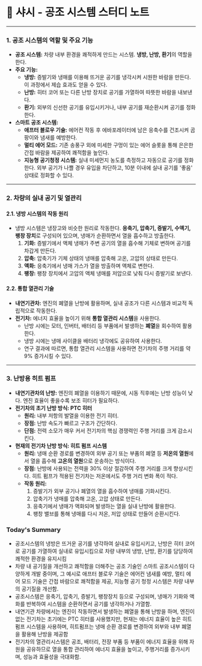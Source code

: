 # 📝 샤시 - 공조 시스템 스터디 노트

---

### **1. 공조 시스템의 역할 및 주요 기능**

* **공조 시스템:** 차량 내부 환경을 쾌적하게 만드는 시스템. **냉방, 난방, 환기**의 역할을 한다.
* **주요 기능:**
    * **냉방:** 증발기와 냉매를 이용해 뜨거운 공기를 냉각시켜 시원한 바람을 만든다. 이 과정에서 제습 효과도 얻을 수 있다.
    * **난방:** 히터 코어 또는 다른 난방 장치로 공기를 가열하여 따뜻한 바람을 내보낸다.
    * **환기:** 외부의 신선한 공기를 유입시키거나, 내부 공기를 재순환시켜 공기를 정화한다.
* **스마트 공조 시스템:**
    * **애프터 블로우 기술:** 에어컨 작동 후 에바포레이터에 남은 응축수를 건조시켜 곰팡이와 냄새를 예방한다.
    * **멀티 에어 모드:** 기존 송풍구 외에 미세한 구멍이 있는 에어 슬롯을 통해 은은한 간접 바람을 제공하여 쾌적함을 높인다.
    * **지능형 공기청정 시스템:** 실내 미세먼지 농도를 측정하고 자동으로 공기를 정화한다. 외부 공기가 나쁠 경우 유입을 차단하고, 10분 이내에 실내 공기를 '좋음' 상태로 정화할 수 있다.

---

### **2. 차량의 실내 공기 및 열관리**

#### **2.1. 냉방 시스템의 작동 원리**

* 냉방 시스템은 냉장고와 비슷한 원리로 작동한다. **응축기, 압축기, 증발기, 수액기, 팽창 장치**로 구성되어 있으며, 냉매가 순환하면서 열을 흡수하고 방출한다.
    1.  **기화:** 증발기에서 액체 냉매가 주변 공기의 열을 흡수해 기체로 변하며 공기를 차갑게 만든다.
    2.  **압축:** 압축기가 기체 상태의 냉매를 압축해 고온, 고압의 상태로 만든다.
    3.  **액화:** 응축기에서 냉매 가스가 열을 방출하며 액체로 변한다.
    4.  **팽창:** 팽창 장치에서 고압의 액체 냉매를 저압으로 낮춰 다시 증발기로 보낸다.

#### **2.2. 통합 열관리 기술**

* **내연기관차:** 엔진의 폐열을 난방에 활용하며, 실내 공조가 다른 시스템과 비교적 독립적으로 작동한다.
* **전기차:** 에너지 효율을 높이기 위해 **통합 열관리 시스템**을 사용한다.
    * 난방 시에는 모터, 인버터, 배터리 등 부품에서 발생하는 **폐열**을 회수하여 활용한다.
    * 냉방 시에는 냉매 사이클을 배터리 냉각에도 공유하여 사용한다.
    * 연구 결과에 따르면, 통합 열관리 시스템을 사용하면 전기차의 주행 거리를 약 9% 증가시킬 수 있다.

---

### **3. 난방용 히트 펌프**

* **내연기관차의 난방:** 엔진의 폐열을 이용하기 때문에, 시동 직후에는 난방 성능이 낮다. 엔진 효율이 좋을수록 보조 히터가 필요하다.
* **전기차의 초기 난방 방식: PTC 히터**
    * **원리:** 내부 저항의 발열을 이용한 전기 히터.
    * **장점:** 난방 속도가 빠르고 구조가 간단하다.
    * **단점:** 전력 소모가 매우 커서 전기차의 핵심 경쟁력인 주행 거리를 크게 감소시킨다.
* **현재의 전기차 난방 방식: 히트 펌프 시스템**
    * **원리:** 냉매 순환 경로를 변경하여 외부 공기 또는 부품의 폐열 등 **저온의 열원**에서 열을 흡수해 **고온의 열원**으로 운송하는 방식이다.
    * **장점:** 난방에 사용되는 전력을 30% 이상 절감하여 주행 거리를 크게 향상시킨다. 히트 펌프가 적용된 전기차는 저온에서도 주행 거리 변화 폭이 적다.
    * **작동 원리:**
        1.  증발기가 외부 공기나 폐열의 열을 흡수하여 냉매를 기화시킨다.
        2.  압축기가 냉매를 압축해 고온, 고압 상태로 만든다.
        3.  응축기에서 냉매가 액화되며 발생하는 열을 실내 난방에 활용한다.
        4.  팽창 밸브를 통해 냉매를 다시 저온, 저압 상태로 만들어 순환시킨다.

### Today's Summary
* 공조시스템의 냉방은 뜨거운 공기를 냉각하여 실내로 유입시키고, 난방은 히터 코어로 공기를 가열하여 실내로 유입시킴으로 차량 내부의 냉방, 난방, 환기를 담당하여 쾌적한 환경을 유지시킴
* 차량 내 공기질을 개선하고 쾌적함을 더해주는 공조 기술인 스마트 공조시스템이 다양하게 개발 중이며, 그 예시로 애프터 블로우 기술은 에어컨 냄새를 예방, 멀티 에어 모드 기술은 간접 바람으로 쾌적함을 제공, 지능형 공기 청정 시스템은 차량 내부의 공기질을 개선함.
* 공조시스템은 응축기, 압축기, 증발기, 팽창장치 등으로 구성되며, 냉매가 기화와 액화를 반복하여 시스템을 순환하면서 공기를 냉각하거나 가열함.
* 내연기관 차량에서는 엔진이 작동하면서 발생하는 폐열을 통해 난방을 하며, 엔진이 없는 전기차는 초기에는 PTC 히터를 사용했지만, 현재는 에너지 효율이 높은 히트펌프 시스템을 사용하며, 히트펌프는 냉매 순환 경로를 변경하여 외부와 내부 폐열을 활용해 난방을 제공함
* 전기차의 열관리시스템은 공조, 배터리, 전장 부품 등 부품이 에너지 효율을 위해 자원을 공유하므로 열을 통합 관리하여 에너지 효율을 높이고, 주행거리를 증가시키며, 성능과 효율성을 극대화함.